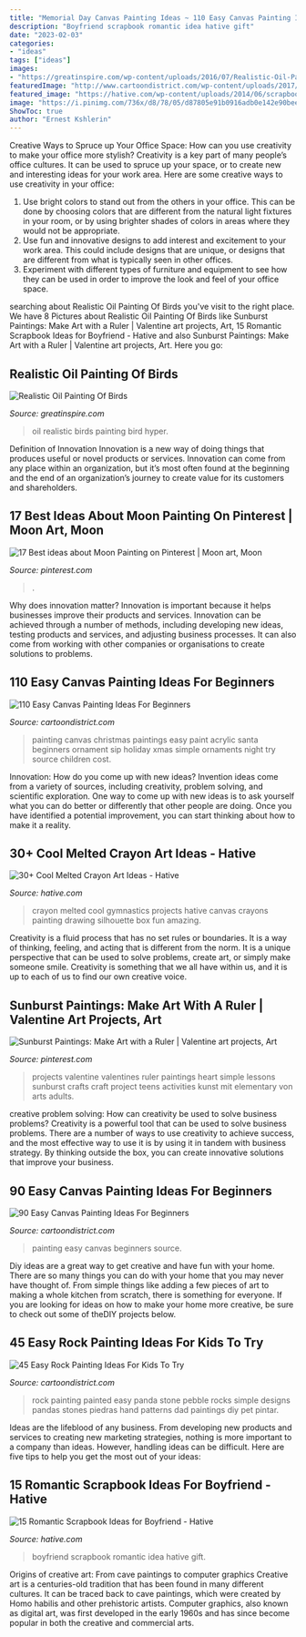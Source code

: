 ```yaml
---
title: "Memorial Day Canvas Painting Ideas ~ 110 Easy Canvas Painting Ideas For Beginners"
description: "Boyfriend scrapbook romantic idea hative gift"
date: "2023-02-03"
categories:
- "ideas"
tags: ["ideas"]
images:
- "https://greatinspire.com/wp-content/uploads/2016/07/Realistic-Oil-Painting-of-Birds-5.jpg"
featuredImage: "http://www.cartoondistrict.com/wp-content/uploads/2017/06/easy-rock-painting-ideas-for-kids31.jpg"
featured_image: "https://hative.com/wp-content/uploads/2014/06/scrapbook-ideas-for-boyfriend/8-romantic-scrapbook-ideas.jpg"
image: "https://i.pinimg.com/736x/d8/78/05/d87805e91b0916adb0e142e90beec708.jpg"
ShowToc: true
author: "Ernest Kshlerin"
---
```



Creative Ways to Spruce up Your Office Space: How can you use creativity to make your office more stylish?
Creativity is a key part of many people’s office cultures. It can be used to spruce up your space, or to create new and interesting ideas for your work area. Here are some creative ways to use creativity in your office: 
1. Use bright colors to stand out from the others in your office. This can be done by choosing colors that are different from the natural light fixtures in your room, or by using brighter shades of colors in areas where they would not be appropriate. 
2. Use fun and innovative designs to add interest and excitement to your work area. This could include designs that are unique, or designs that are different from what is typically seen in other offices. 
3. Experiment with different types of furniture and equipment to see how they can be used in order to improve the look and feel of your office space.

	

		
searching about Realistic Oil Painting Of Birds you've visit to the right place. We have 8 Pictures about Realistic Oil Painting Of Birds like Sunburst Paintings: Make Art with a Ruler | Valentine art projects, Art, 15 Romantic Scrapbook Ideas for Boyfriend - Hative and also Sunburst Paintings: Make Art with a Ruler | Valentine art projects, Art. Here you go:
		
    
## Realistic Oil Painting Of Birds

<img loading=lazy src="https://greatinspire.com/wp-content/uploads/2016/07/Realistic-Oil-Painting-of-Birds-5.jpg" onerror="this.onerror=null;this.src='https://tse1.mm.bing.net/th?id=OIP.f0KY0SZdQrFlc795QvODdAHaKe&amp;pid=15.1';" alt="Realistic Oil Painting Of Birds">

_Source: greatinspire.com_

>oil realistic birds painting bird hyper. 

	

Definition of Innovation
Innovation is a new way of doing things that produces useful or novel products or services. Innovation can come from any place within an organization, but it’s most often found at the beginning and the end of an organization’s journey to create value for its customers and shareholders.

    
## 17 Best Ideas About Moon Painting On Pinterest | Moon Art, Moon

<img loading=lazy src="https://i.pinimg.com/736x/d8/78/05/d87805e91b0916adb0e142e90beec708.jpg" onerror="this.onerror=null;this.src='https://tse1.mm.bing.net/th?id=OIP.aaY0pFW4jGmOZrJHVVRuxgHaJ3&amp;pid=15.1';" alt="17 Best ideas about Moon Painting on Pinterest | Moon art, Moon">

_Source: pinterest.com_

>. 

	

Why does innovation matter?
Innovation is important because it helps businesses improve their products and services. Innovation can be achieved through a number of methods, including developing new ideas, testing products and services, and adjusting business processes. It can also come from working with other companies or organisations to create solutions to problems.

    
## 110 Easy Canvas Painting Ideas For Beginners

<img loading=lazy src="http://www.cartoondistrict.com/wp-content/uploads/2017/06/Easy-Canvas-Painting-Ideas-For-Beginners19.jpg" onerror="this.onerror=null;this.src='https://tse1.mm.bing.net/th?id=OIP.ygEOlezdKGwfn6T1tDPjoAHaJ6&amp;pid=15.1';" alt="110 Easy Canvas Painting Ideas For Beginners">

_Source: cartoondistrict.com_

>painting canvas christmas paintings easy paint acrylic santa beginners ornament sip holiday xmas simple ornaments night try source children cost. 

	

Innovation: How do you come up with new ideas?
Invention ideas come from a variety of sources, including creativity, problem solving, and scientific exploration. One way to come up with new ideas is to ask yourself what you can do better or differently that other people are doing. Once you have identified a potential improvement, you can start thinking about how to make it a reality.

    
## 30+ Cool Melted Crayon Art Ideas - Hative

<img loading=lazy src="http://hative.com/wp-content/uploads/2014/04/melted-crayon-art/10-gymnastics.jpg" onerror="this.onerror=null;this.src='https://tse2.mm.bing.net/th?id=OIP.znXxIh5UvBw51Ktxt235XgHaJ4&amp;pid=15.1';" alt="30+ Cool Melted Crayon Art Ideas - Hative">

_Source: hative.com_

>crayon melted cool gymnastics projects hative canvas crayons painting drawing silhouette box fun amazing. 

	

Creativity is a fluid process that has no set rules or boundaries. It is a way of thinking, feeling, and acting that is different from the norm. It is a unique perspective that can be used to solve problems, create art, or simply make someone smile. Creativity is something that we all have within us, and it is up to each of us to find our own creative voice.

    
## Sunburst Paintings: Make Art With A Ruler | Valentine Art Projects, Art

<img loading=lazy src="https://i.pinimg.com/736x/89/69/8a/89698a027570c7faf8f3857df1fc6c17.jpg" onerror="this.onerror=null;this.src='https://tse4.mm.bing.net/th?id=OIP.SQNJ07T3usZl0ZjR3FlvKQHaJ4&amp;pid=15.1';" alt="Sunburst Paintings: Make Art with a Ruler | Valentine art projects, Art">

_Source: pinterest.com_

>projects valentine valentines ruler paintings heart simple lessons sunburst crafts craft project teens activities kunst mit elementary von arts adults. 

	

creative problem solving: How can creativity be used to solve business problems?
Creativity is a powerful tool that can be used to solve business problems. There are a number of ways to use creativity to achieve success, and the most effective way to use it is by using it in tandem with business strategy. By thinking outside the box, you can create innovative solutions that improve your business.

    
## 90 Easy Canvas Painting Ideas For Beginners

<img loading=lazy src="http://www.cartoondistrict.com/wp-content/uploads/2017/06/Easy-Canvas-Painting-Ideas-For-Beginners0211.jpg" onerror="this.onerror=null;this.src='https://tse3.mm.bing.net/th?id=OIP.EwHu0Wf9bo1yvCvjgRnCQwHaJe&amp;pid=15.1';" alt="90 Easy Canvas Painting Ideas For Beginners">

_Source: cartoondistrict.com_

>painting easy canvas beginners source. 

	

Diy ideas are a great way to get creative and have fun with your home. There are so many things you can do with your home that you may never have thought of. From simple things like adding a few pieces of art to making a whole kitchen from scratch, there is something for everyone. If you are looking for ideas on how to make your home more creative, be sure to check out some of theDIY projects below.

    
## 45 Easy Rock Painting Ideas For Kids To Try

<img loading=lazy src="http://www.cartoondistrict.com/wp-content/uploads/2017/06/easy-rock-painting-ideas-for-kids31.jpg" onerror="this.onerror=null;this.src='https://tse3.mm.bing.net/th?id=OIP.DaEDdEDMRDXzBJgIG8e3AwHaJ4&amp;pid=15.1';" alt="45 Easy Rock Painting Ideas For Kids To Try">

_Source: cartoondistrict.com_

>rock painting painted easy panda stone pebble rocks simple designs pandas stones piedras hand patterns dad paintings diy pet pintar. 

	

Ideas are the lifeblood of any business. From developing new products and services to creating new marketing strategies, nothing is more important to a company than ideas. However, handling ideas can be difficult. Here are five tips to help you get the most out of your ideas:

    
## 15 Romantic Scrapbook Ideas For Boyfriend - Hative

<img loading=lazy src="https://hative.com/wp-content/uploads/2014/06/scrapbook-ideas-for-boyfriend/8-romantic-scrapbook-ideas.jpg" onerror="this.onerror=null;this.src='https://tse4.mm.bing.net/th?id=OIP.sz5gww3kaa5K4gcRXpQKmAHaJ6&amp;pid=15.1';" alt="15 Romantic Scrapbook Ideas for Boyfriend - Hative">

_Source: hative.com_

>boyfriend scrapbook romantic idea hative gift. 

	

Origins of creative art: From cave paintings to computer graphics
Creative art is a centuries-old tradition that has been found in many different cultures. It can be traced back to cave paintings, which were created by Homo habilis and other prehistoric artists. Computer graphics, also known as digital art, was first developed in the early 1960s and has since become popular in both the creative and commercial arts.

